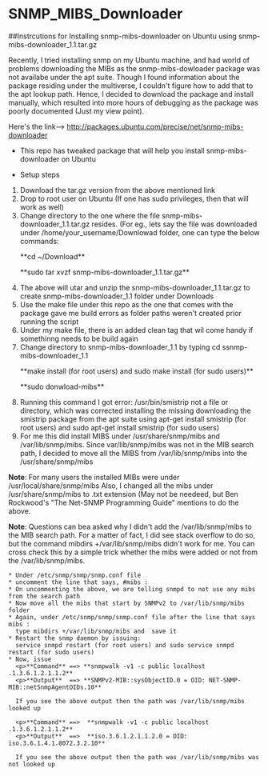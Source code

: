 # SNMP_MIBS_Downloader
##Instrcutions for Installing snmp-mibs-downloader on Ubuntu using snmp-mibs-downloader_1.1.tar.gz

Recently, I tried installing snmp on my Ubuntu machine, and had world of problems downloading the MIBs as the snmp-mibs-dowloader
package was not availabe under the apt suite. Though I found information about the package residing under the multiverse, I couldn't figure how to add that to the apt lookup path. Hence, I decided to download the package and install manually, which resulted into more hours of debugging as the package was poorly documented (Just my view point). 

Here's the link--> http://packages.ubuntu.com/precise/net/snmp-mibs-downloader

* This repo has tweaked package that will help you install snmp-mibs-downloader on Ubuntu 

* Setup steps 

1.  Download the tar.gz version from the above mentioned link
2.  Drop to root user on Ubuntu (If one has sudo privileges, then that will work as well)
3.  Change directory to the one where the file snmp-mibs-downloader_1.1.tar.gz resides. (For eg., lets say the file was 
    downloaded under /home/your_username/Downlowad folder, one can type the below commands:
      <p>**cd ~/Download** 
      <p>**sudo tar xvzf snmp-mibs-downloader_1.1.tar.gz**
4.  The above will utar and unzip the snmp-mibs-downloader_1.1.tar.gz to create snmp-mibs-downloader_1.1 folder under Downloads
5.  Use the make file under this repo as the one that comes with the package gave me build errors as folder paths weren't created
    prior running the script
6.  Under my make file, there is an added clean tag that wil come handy if somethinng needs to be build again 
7.  Change directory to snmp-mibs-downloader_1.1 by typing cd ssnmp-mibs-downloader_1.1
     <p>**make install (for root users) and sudo make install (for sudo users)**
     <p>**sudo donwload-mibs**
8. Running this command I got error: /usr/bin/smistrip not a file or directory, which was corrected installing the missing 
    downloading the smistrip package from the apt suite using apt-get install smistrip (for root users) and sudo apt-get install     smistrip (for sudo users)
9. For me this did install MIBS under /usr/share/snmp/mibs and /var/lib/snmp/mibs. Since var/lib/snmp/mibs was not in the MIB       search path, I decided to move all the MIBS from /var/lib/snmp/mibs into the /usr/share/snmp/mibs

  **Note**: For many users the installed MIBs were under /usr/local/share/snmp/mibs
    Also, I changed all the mibs under /usr/share/snmp/mibs to .txt extension (May not be needeed, but Ben Rockwood's "The           Net-SNMP Programming Guide" mentions to do the above. 
    
  **Note**: Questions can bea asked why I didn't add the /var/lib/snmp/mibs to the MIB search path. For a matter of fact, I did see
    stack overflow to do so, but the command mibdirs +/var/lib/snmp/mibs didn't work for me. You can cross check this by a simple     trick whether the mibs were added or not from the /var/lib/snmp/mibs.
    
    * Under /etc/snmp/snmp/snmp.conf file 
    * uncomment the line that says, #mibs :
    * On uncommenting the above, we are telling snmpd to not use any mibs from the search path 
    * Now move all the mibs that start by SNMPv2 to /var/lib/snmp/mibs folder 
    * Again, under /etc/snmp/snmp/snmp.conf file after the line that says mibs :
      type mibdirs +/var/lib/snmp/mibs and  save it
    * Restart the snmp daemon by issuing:
      service snmpd restart (for root users) and sudo service snmpd restart (for sudo users)
    * Now, issue 
      <p>**Command** ==> **snmpwalk -v1 -c public localhost .1.3.6.1.2.1.1.2** 
      <p>**Output**  ==> **SNMPv2-MIB::sysObjectID.0 = OID: NET-SNMP-MIB::netSnmpAgentOIDs.10** 
      
      If you see the above output then the path was /var/lib/snmp/mibs looked up
      
      <p>**Command** ==>  **snmpwalk -v1 -c public localhost .1.3.6.1.2.1.1.2**
      <p>**Output**  ==>  **iso.3.6.1.2.1.1.2.0 = OID: iso.3.6.1.4.1.8072.3.2.10**
      
      If you see the above output then the path was /var/lib/snmp/mibs was not looked up 
